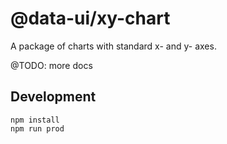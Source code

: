 # @data-ui/xy-chart

A package of charts with standard x- and y- axes.

@TODO: more docs

## Development
```
npm install
npm run prod
```
